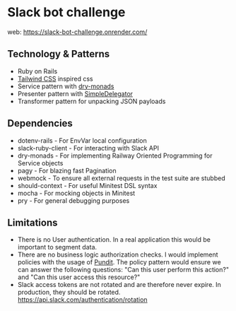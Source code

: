 # Slack bot challenge

web: https://slack-bot-challenge.onrender.com/

## Technology & Patterns

* Ruby on Rails
* [Tailwind CSS](https://tailwindcss.com/) inspired css
* Service pattern with [dry-monads](https://dry-rb.org/gems/dry-monads/1.3/do-notation/)
* Presenter pattern with [SimpleDelegator](https://ruby-doc.org/stdlib-2.5.1/libdoc/delegate/rdoc/SimpleDelegator.html)
* Transformer pattern for unpacking JSON payloads

## Dependencies

* dotenv-rails - For EnvVar local configuration
* slack-ruby-client - For interacting with Slack API
* dry-monads - For implementing Railway Oriented Programming for Service objects
* pagy - For blazing fast Pagination
* webmock - To ensure all external requests in the test suite are stubbed
* should-context - For useful Minitest DSL syntax
* mocha - For mocking objects in Minitest
* pry - For general debugging purposes

## Limitations

* There is no User authentication. In a real application this would be important to segment data.
* There are no business logic authorization checks. I would implement policies with the usage of [Pundit](https://github.com/varvet/pundit). The policy pattern would ensure we can answer the following questions: "Can this user perform this action?" and "Can this user access this resource?"
* Slack access tokens are not rotated and are therefore never expire. In production,
they should be rotated. https://api.slack.com/authentication/rotation
